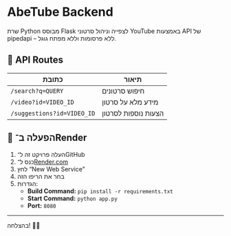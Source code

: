 # AbeTube Backend

שרת Python מבוסס Flask לצפייה וניהול סרטוני YouTube באמצעות API של pipedapi – ללא פרסומות וללא מפתח גוגל.

## 🔗 API Routes

| כתובת | תיאור |
|-------|--------|
| `/search?q=QUERY` | חיפוש סרטונים |
| `/video?id=VIDEO_ID` | מידע מלא על סרטון |
| `/suggestions?id=VIDEO_ID` | הצעות נוספות לסרטון |

## 🚀 הפעלה ב־Render
1. העלה פרויקט זה ל־GitHub
2. כנס ל־[Render.com](https://render.com/)
3. לחץ “New Web Service”
4. בחר את הריפו הזה
5. הגדרות:
   - **Build Command:** `pip install -r requirements.txt`
   - **Start Command:** `python app.py`
   - **Port:** `8080`

---

בהצלחה! 🧠🎥
